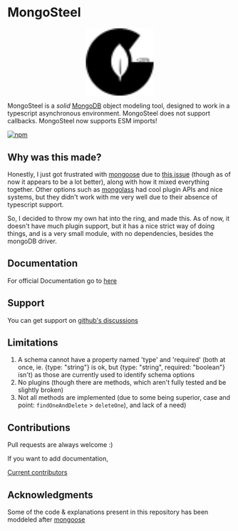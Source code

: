 # MongoSteel

<p align="center">
    <img src="./icon.svg" width="30%" align="center">
</p>

MongoSteel is a *solid* [MongoDB](https://www.mongodb.org/) object modeling tool, designed to work in a typescript asynchronous environment. MongoSteel does not support callbacks. MongoSteel now supports ESM imports!

[![npm](https://nodei.co/npm/mongosteel.png)](https://www.npmjs.com/package/mongosteel)

## Why was this made?
Honestly, I just got frustrated with [mongoose](https://github.com/Automattic/mongoose) due to [this issue](https://github.com/Automattic/mongoose/issues/10349) (though as of now it appears to be a lot better), along with how it mixed everything together. Other options such as [mongolass](https://github.com/mongolass/mongolass) had cool plugin APIs and nice systems, but they didn't work with me very well due to their absence of typescript support. 

So, I decided to throw my own hat into the ring, and made this. As of now, it doesn't have much plugin support, but it has a nice strict way of doing things, and is a very small module, with no dependencies, besides the mongoDB driver.

## Documentation

For official Documentation go to [here](https://mongosteel.shadygoat.eu/)

## Support

You can get support on [github's discussions](https://github.com/ShadiestGoat/mongosteel/discussions/categories/q-a)

## Limitations

1. A schema cannot have a property named 'type' and 'required' (both at once, ie. {type: "string"} is ok, but {type: "string", required: "boolean"} isn't) as those are currently used to identify schema options
2. No plugins (though there are methods, which aren't fully tested and be slightly broken)
3. Not all methods are implemented (due to some being superior, case and point: `findOneAndDelete` > `deleteOne`), and lack of a need)

## Contributions

Pull requests are always welcome :)

If you want to add documentation, 

[Current contributors](https://github.com/ShadiestGoat/mongosteel/graphs/contributors)

## Acknowledgments

Some of the code & explanations present in this repository has been moddeled after [mongoose](https://github.com/Automattic/mongoose)

